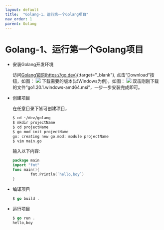 ```yaml
---
layout: default
title:  "Golang-1、运行第一个Golang项目"
nav_order: 1
parent: Golang
---
```


# Golang-1、运行第一个Golang项目
- 安装Golang开发环境

    访问[Golang官网(https://go.dev)](https://go.dev/dl/){:target="_blank"},
点击“Download”按钮，如图：
![](/assets/images/golang/officewebsite.png)
    下载需要的版本(以Windows为例)，如图：
![](/assets/images/golang/dl.png)
    双击刚刚下载的文件“go1.20.1.windows-amd64.msi”，一步一步安装完成即可。

- 创建项目

    在任意目录下皆可创建项目，
    ```bash
    $ cd ~/dev/golang
    $ mkdir projectName
    $ cd projectName
    $ go mod init projectName
    go: creating new go.mod: module projectName
    $ vim main.go
    ```
    输入以下内容:
    ```go
    package main
    import "fmt"
    func main(){
            fmt.Println(`hello,boy`)
    }
    ```
- 编译项目

    ```go
    $ go build .
    ```

- 运行项目
    ```go
    $ go run .
    hello,boy
    ```

